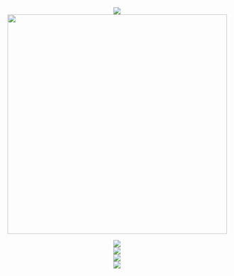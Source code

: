 <div align="center">
    <a align="center" href="https://github.com/FernandoBade/">
        <img src="https://readme-typing-svg.herokuapp.com?font=Montserrat&weight=700&size=24&duration=3000&pause=500&color=006aff&center=true&random=false&width=500&height=60&lines=Product+manager+by+day+👨‍💻;Coding+enthusiast+by+night+🚀;Gamer+and+series+addict+in+between+🎮">
    </a>
</div>

<div align="center">
    <img src="https://miro.medium.com/v2/resize:fit:2000/0*eIhVp0KXrXSSHORN.gif" width=495>
</div>

<p></p>
<div align="center">
    <a align="center" href="https://github.com/FernandoBade/">
        <img src="https://readme-typing-svg.herokuapp.com?font=Montserrat&weight=700&size=24&duration=1000&pause=500000&color=006aff&center=true&random=false&width=500&height=60&lines=My+ongoing+project+for+2025+🔥">
    </a>
</div>

<div align="center">
<a href="https://github.com/FernandoBade/laurus-api-mysql">
  <img align="center" src="https://github-readme-stats.vercel.app/api/pin/?username=fernandobade&repo=laurus-api-mysql&hide_border=true&theme=transparent&card_width=495" />
  </a>
</div>


<!-- <p></p>
<div align="center">
  <img  align="center" src="https://github-readme-streak-stats.herokuapp.com?user=fernandobade&theme=transparent&hide_border=true&mode=weekly" />
</div> -->


<div align="center">
  <img  align="center" src="https://github-readme-stats-fernandobades-projects.vercel.app/api?username=fernandobade&show=prs_merged,prs_merged_percentage&theme=transparent&rank_icon=percentile&hide_border=true&include_all_commits=true&custom_title=General%20status&number_format=long&show_icons=true&card_width=495" />
</div>
  
<div align="center">
  <img  align="center" src="https://github-readme-stats-fernandobades-projects.vercel.app/api/wakatime?username=fernandobade&hide=binary,other,json,text,prolog,gdscript3,bash,xml,tsconfig&hide_border=true&layout=compact&custom_title=Learning%20path%20so%20far&card_width=450&langs_count=14&theme=transparent&card_width=495" />
</div>
